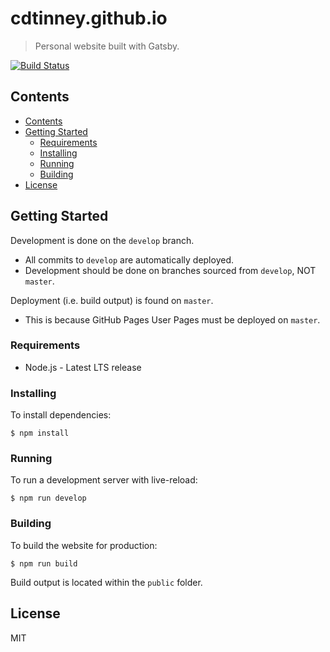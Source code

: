# cdtinney.github.io
> Personal website built with Gatsby.

[![Build Status](https://travis-ci.org/cdtinney/cdtinney.github.io.svg?branch=master)](https://travis-ci.org/cdtinney/cdtinney.github.io)

## Contents

- [Contents](#contents)
- [Getting Started](#getting-started)
  - [Requirements](#requirements)
  - [Installing](#installing)
  - [Running](#running)
  - [Building](#building)
- [License](#license)

## Getting Started

Development is done on the `develop` branch.
  * All commits to `develop` are automatically deployed.
  * Development should be done on branches sourced from `develop`, NOT `master`.

Deployment (i.e. build output) is found on `master`.
  * This is because GitHub Pages User Pages must be deployed on `master`.

### Requirements

* Node.js - Latest LTS release

### Installing

To install dependencies:

```
$ npm install
```

### Running

To run a development server with live-reload:

```
$ npm run develop
```

### Building

To build the website for production:

```
$ npm run build
```

Build output is located within the `public` folder.

## License

MIT
